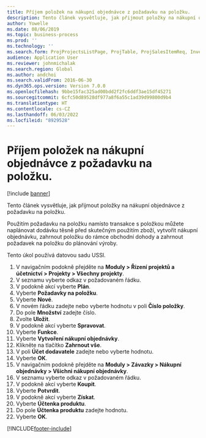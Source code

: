 ```yaml
---
title: Příjem položek na nákupní objednávce z požadavku na položku.
description: Tento článek vysvětluje, jak přijmout položky na nákupní objednávce z požadavku na položku.
author: Yowelle
ms.date: 08/06/2019
ms.topic: business-process
ms.prod: ''
ms.technology: ''
ms.search.form: ProjProjectsListPage, ProjTable, ProjSalesItemReq, InventItemIdLookupSimple, PurchCreateFromSalesOrder, VendAccountItemLookup, PurchTable, PurchEditLines
audience: Application User
ms.reviewer: johnmichalak
ms.search.region: Global
ms.author: andchoi
ms.search.validFrom: 2016-06-30
ms.dyn365.ops.version: Version 7.0.0
ms.openlocfilehash: 9bbe15fac325ad00bdd2f2fc6ddf3ae15df45271
ms.sourcegitcommit: 6cfc50d89528df977a8f6a55c1ad39d99800d9b4
ms.translationtype: HT
ms.contentlocale: cs-CZ
ms.lasthandoff: 06/03/2022
ms.locfileid: "8929528"
---
```

# <a name="receive-items-on-purchase-order-from-item-requirement"></a>Příjem položek na nákupní objednávce z požadavku na položku.

[!include [banner](../../includes/banner.md)]

Tento článek vysvětluje, jak přijmout položky na nákupní objednávce z požadavku na položku.

Použitím požadavku na položku namísto transakce s položkou můžete naplánovat dodávku těsně před skutečným použitím zboží, vytvořit nákupní objednávku, zahrnout položku do rámce obchodní dohody a zahrnout požadavek na položku do plánování výroby. 

Tento úkol používá datovou sadu USSI.

1. V navigačním podokně přejděte na **Moduly > Řízení projektů a účetnictví > Projekty > Všechny projekty**.
2. V seznamu vyberte odkaz v požadovaném řádku.
3. V podokně akcí vyberte **Plán**.
4. Vyberte **Požadavky na položku**.
5. Vyberte **Nové**.
6. V novém řádku zadejte nebo vyberte hodnotu v poli **Číslo položky**.
7. Do pole **Množství** zadejte číslo.
8. Zvolte **Uložit**.
9. V podokně akcí vyberte **Spravovat**.
10. Vyberte **Funkce**.
11. Vyberte **Vytvoření nákupní objednávky**.
12. Klikněte na tlačítko **Zahrnout vše**.
13. V poli **Účet dodavatele** zadejte nebo vyberte hodnotu.
14. Vyberte **OK**.
15. V navigačním podokně přejděte na **Moduly > Závazky > Nákupní objednávky > Všichni nákupní objednávky**.
16. V seznamu vyberte odkaz v požadovaném řádku.
17. V podokně akcí vyberte **Koupit**.
18. Vyberte **Potvrdit**.
19. V podokně akcí vyberte **Získat**.
20. Vyberte **Účtenka produktu**.
21. Do pole **Účtenka produktu** zadejte hodnotu.
22. Vyberte **OK**.



[!INCLUDE[footer-include](../../includes/footer-banner.md)]